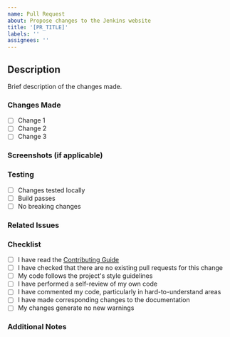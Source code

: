 ```yaml
---
name: Pull Request
about: Propose changes to the Jenkins website
title: '[PR_TITLE]'
labels: ''
assignees: ''
---
```


## Description

Brief description of the changes made.

### Changes Made

- [ ] Change 1
- [ ] Change 2
- [ ] Change 3

### Screenshots (if applicable)

<!-- Add screenshots to show visual changes -->

### Testing

- [ ] Changes tested locally
- [ ] Build passes
- [ ] No breaking changes

### Related Issues

<!-- Link to related issues, e.g. Fixes #123 -->

### Checklist

- [ ] I have read the [Contributing Guide](https://github.com/jenkins-infra/jenkins.io/blob/master/CONTRIBUTING.adoc)
- [ ] I have checked that there are no existing pull requests for this change
- [ ] My code follows the project's style guidelines
- [ ] I have performed a self-review of my own code
- [ ] I have commented my code, particularly in hard-to-understand areas
- [ ] I have made corresponding changes to the documentation
- [ ] My changes generate no new warnings

### Additional Notes

<!-- Any additional information or context -->